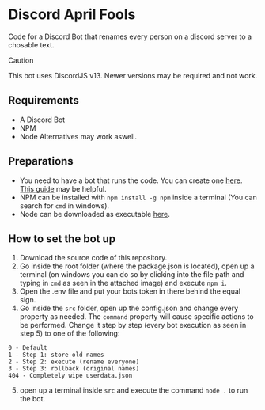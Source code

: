 # Discord April Fools
Code for a Discord Bot that renames every person on a discord server to a chosable text.

> [!CAUTION]
> This bot uses DiscordJS v13. Newer versions may be required and not work.

## Requirements
- A Discord Bot
- NPM
- Node
Alternatives may work aswell.

## Preparations
- You need to have a bot that runs the code. You can create one [here](https://discord.com/developers/applications). [This guide](https://discord.com/developers/docs/quick-start/getting-started) may be helpful.
- NPM can be installed with `npm install -g npm` inside a terminal (You can search for `cmd` in windows).
- Node can be downloaded as executable [here](https://nodejs.org/en/download/).

## How to set the bot up
1. Download the source code of this repository.
2. Go inside the root folder (where the package.json is located), open up a terminal (on windows you can do so by clicking into the file path and typing in `cmd` as seen in the attached image) and execute `npm i`.
3. Open the .env file and put your bots token in there behind the equal sign.
4. Go inside the `src` folder, open up the config.json and change every property as needed. The `command` property will cause specific actions to be performed. Change it step by step (every bot execution as seen in step 5) to one of the following:
```
0 - Default
1 - Step 1: store old names
2 - Step 2: execute (rename everyone)
3 - Step 3: rollback (original names)
404 - Completely wipe userdata.json
```
5. open up a terminal inside `src` and execute the command `node .` to run the bot.
